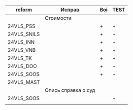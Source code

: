 
| reform      | Исправ              | Boi | TEST |
| ----------- | ------------------- | --- | ---- |
|             | Стоимости           |     |      |
| 24VLS_PSS   |                     | +   | +    |
| 24VLS_SNILS |                     | +   | +    |
| 24VLS_INN   |                     | +   | +    |
| 24VLS_VNB   |                     | +   | +    |
| 24VLS_TK    |                     | +   | +    |
| 24VLS_DOO   |                     | +   | +    |
| 24VLS_SOOS  |                     | +   | +    |
| 24VLS_MAST  |                     |     |      |
|             | Опись справка о суд |     |      |
| 24VLS_SOOS  |                     |     | +    |
|             |                     |     |      |

